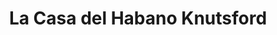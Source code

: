 ---
title: "La Casa del Habano Knutsford"
url: /knutsford/la-casa-del-habano-knutsford/
shop: alcohol
---
